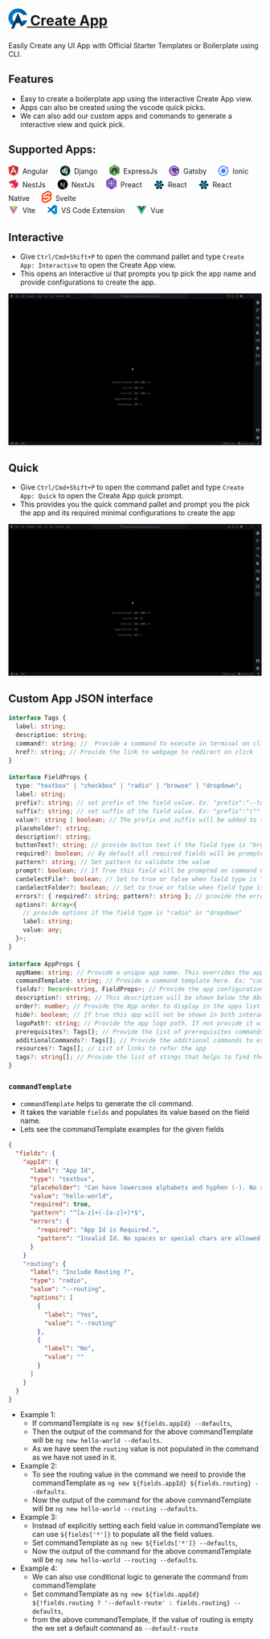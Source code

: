 <h1>
  <a href="https://marketplace.visualstudio.com/items?itemName=Thinker.create-app"><sub><img src="./images/ca-logo.png" height="40"></sub> Create App</a>
</h1>

Easily Create any UI App with Official Starter Templates or Boilerplate using CLI.

## Features

- Easy to create a boilerplate app using the interactive Create App view.
- Apps can also be created using the vscode quick picks.
- We can also add our custom apps and commands to generate a interactive view and quick pick.

## Supported Apps:

<span><sub><a href="https://angular.io/"><img src="./images/angular.png" alt="" width="20"></a></sub>&nbsp;&nbsp;Angular</span>&nbsp;&nbsp;&nbsp;&nbsp;&nbsp;
<span><sub><a href="https://www.djangoproject.com/"><img src="./images/django.png" alt="" width="20"></a></sub>&nbsp;&nbsp;Django</span>&nbsp;&nbsp;&nbsp;&nbsp;&nbsp;
<span><sub><a href="https://expressjs.com/"><img src="./images/expressJs.png" alt="" width="20"></a></sub>&nbsp;&nbsp;ExpressJs</span>&nbsp;&nbsp;&nbsp;&nbsp;&nbsp;
<span><sub><a href="https://www.gatsbyjs.com/"><img src="./images/gatsby.png" alt="" width="20"></a></sub>&nbsp;&nbsp;Gatsby</span>&nbsp;&nbsp;&nbsp;&nbsp;&nbsp;
<span><sub><a href="https://ionicframework.com/"><img src="./images/ionic.png" alt="" width="20"></a></sub>&nbsp;&nbsp;Ionic</span>&nbsp;&nbsp;&nbsp;&nbsp;&nbsp;<br/>
<span><sub><a href="https://nestjs.com/"><img src="./images/nestJs.png" alt="" width="20"></a></sub>&nbsp;&nbsp;NestJs</span>&nbsp;&nbsp;&nbsp;&nbsp;&nbsp;
<span><sub><a href="https://nextjs.org/"><img src="./images/nextJs.png" alt="" width="20"></a></sub>&nbsp;&nbsp;NextJs</span>&nbsp;&nbsp;&nbsp;&nbsp;&nbsp;
<span><sub><a href="https://preactjs.com/"><img src="./images/preact.png" alt="" width="20"></a></sub>&nbsp;&nbsp;Preact</span>&nbsp;&nbsp;&nbsp;&nbsp;&nbsp;
<span><sub><a href="https://reactjs.org/"><img src="./images/react.png" alt="" width="20"></a></sub>&nbsp;&nbsp;React</span>&nbsp;&nbsp;&nbsp;&nbsp;&nbsp;
<span><sub><a href="https://reactnative.dev/"><img src="./images/react.png" alt="" width="20"></a></sub>&nbsp;&nbsp;React Native</span>&nbsp;&nbsp;&nbsp;&nbsp;&nbsp;
<span><sub><a href="https://svelte.dev/"><img src="./images/svelte.png" alt="" width="20"></a></sub>&nbsp;&nbsp;Svelte</span>&nbsp;&nbsp;&nbsp;&nbsp;&nbsp;<br/>
<span><sub><a href="https://vitejs.dev/"><img src="./images/vite.png" alt="" width="20"></a></sub>&nbsp;&nbsp;Vite</span>&nbsp;&nbsp;&nbsp;&nbsp;&nbsp;
<span><sub><a href="https://code.visualstudio.com/api"><img src="./images/vscode.png" alt="" width="20"></a></sub>&nbsp;&nbsp;VS Code Extension</span>&nbsp;&nbsp;&nbsp;&nbsp;&nbsp;
<span><sub><a href="https://vuejs.org/"><img src="./images/vue.png" alt="" width="20"></a></sub>&nbsp;&nbsp;Vue</span>&nbsp;&nbsp;&nbsp;&nbsp;&nbsp;

## Interactive

- Give `Ctrl/Cmd+Shift+P` to open the command pallet and type `Create App: Interactive` to open the Create App view.
- This opens an interactive ui that prompts you tp pick the app name and provide configurations to create the app.

![Screen Capture in Action](./images/preview_interactive.gif)

## Quick

- Give `Ctrl/Cmd+Shift+P` to open the command pallet and type `Create App: Quick` to open the Create App quick prompt.
- This provides you the quick command pallet and prompt you the pick the app and its required minimal configurations to create the app

![Screen Capture in Action](./images/preview_quick.gif)

## Custom App JSON interface

```ts
interface Tags {
  label: string;
  description: string;
  command?: string; //  Provide a command to execute in terminal on click
  href?: string; // Provide the link to webpage to redirect on click
}

interface FieldProps {
  type: "textbox" | "checkbox" | "radio" | "browse" | "dropdown";
  label: string;
  prefix?: string; // set prefix of the field value. Ex: "prefix":"--template=\""
  suffix?: string; // set suffix of the field value. Ex: "prefix":"\""
  value?: string | boolean; // The prefix and suffix will be added to the value. Ex: --template="value"
  placeholder?: string;
  description?: string;
  buttonText?: string; // provide button text if the field type is "browse"
  required?: boolean; // By default all required fields will be prompted on command Create App: Quick
  pattern?: string; // Set pattern to validate the value
  prompt?: boolean; // If True this field will be prompted on command Create App: Quick
  canSelectFile?: boolean; // Set to true or false when field type is "browse"
  canSelectFolder?: boolean; // Set to true or false when field type is "browse"
  errors?: { required?: string; pattern?: string }; // provide the error message
  options?: Array<{
    // provide options if the field type is "radio" or "dropdown"
    label: string;
    value: any;
  }>;
}

interface AppProps {
  appName: string; // Provide a unique app name. This overrides the app configs if already exist with a same name.
  commandTemplate: string; // Provide a command template here. Ex: "commandTemplate": "ng new ${fields.appId} --defaults" or "ng new ${fields['*']} --defaults"
  fields?: Record<string, FieldProps>; // Provide the app configuration to generate a app form fields. Ex: "fields": { "appId": { "type": "textbox", "required": true, value: "hello-world" } }
  description?: string; // This description will be shown below the About section in the right side of the form.
  order?: number; // Provide the App order to display in the apps list
  hide?: boolean; // If true this app will not be shown in both interactive and quick commands
  logoPath?: string; // Provide the app logo path. If not provide it will show the create app logo
  prerequisites?: Tags[]; // Provide the list of prerequisites commands and site links
  additionalCommands?: Tags[]; // Provide the additional commands to execute in terminal
  resources?: Tags[]; // List of links to refer the app
  tags?: string[]; // Provide the list of stings that helps to find the app
}
```

### `commandTemplate`

- `commandTemplate` helps to generate the cli command.
- It takes the variable `fields` and populates its value based on the field name.
- Lets see the commandTemplate examples for the given fields

```json
{
  "fields": {
    "appId": {
      "label": "App Id",
      "type": "textbox",
      "placeholder": "Can have lowercase alphabets and hyphen (-). No spaces or special chars are allowed.",
      "value": "hello-world",
      "required": true,
      "pattern": "^[a-z]+(-[a-z]+)*$",
      "errors": {
        "required": "App Id is Required.",
        "pattern": "Invalid Id. No spaces or special chars are allowed."
      }
    }
    "routing": {
      "label": "Include Routing ?",
      "type": "radio",
      "value": "--routing",
      "options": [
        {
          "label": "Yes",
          "value": "--routing"
        },
        {
          "label": "No",
          "value": ""
        }
      ]
    }
  }
}
```

- Example 1:
  - If commandTemplate is `ng new ${fields.appId} --defaults`,
  - Then the output of the command for the above commandTemplate will be `ng new hello-world --defaults`.
  - As we have seen the `routing` value is not populated in the command as we have not used in it.
- Example 2:
  - To see the routing value in the command we need to provide the commandTemplate as `ng new ${fields.appId} ${fields.routing} --defaults`.
  - Now the output of the command for the above commandTemplate will be `ng new hello-world --routing --defaults`.
- Example 3:
  - Instead of explicitly setting each field value in commandTemplate we can use `${fields['*']}` to populate all the field values.
  - Set commandTemplate as `ng new ${fields['*']} --defaults`,
  - Now the output of the command for the above commandTemplate will be `ng new hello-world --routing --defaults`.
- Example 4:
  - We can also use conditional logic to generate the command from commandTemplate
  - Set commandTemplate as `ng new ${fields.appId} ${!fields.routing ? '--default-route' : fields.routing} --defaults`,
  - from the above commandTemplate, If the value of routing is empty the we set a default command as `--default-route`

